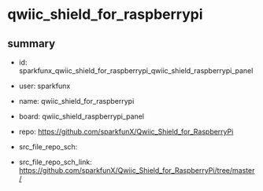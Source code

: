 # qwiic_shield_for_raspberrypi
 
## summary 
* id: sparkfunx_qwiic_shield_for_raspberrypi_qwiic_shield_raspberrypi_panel
* user: sparkfunx
* name: qwiic_shield_for_raspberrypi
* board: qwiic_shield_raspberrypi_panel
* repo: https://github.com/sparkfunX/Qwiic_Shield_for_RaspberryPi



* src_file_repo_sch: 
* src_file_repo_sch_link: https://github.com/sparkfunX/Qwiic_Shield_for_RaspberryPi/tree/master/






